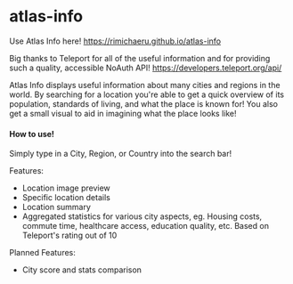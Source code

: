 # atlas-info

Use Atlas Info here! https://rimichaeru.github.io/atlas-info 

Big thanks to Teleport for all of the useful information and for providing such a quality, accessible NoAuth API! https://developers.teleport.org/api/

Atlas Info displays useful information about many cities and regions in the world.
By searching for a location you're able to get a quick overview of its population, standards of living, and what the place is known for!
You also get a small visual to aid in imagining what the place looks like!



#### How to use!
Simply type in a City, Region, or Country into the search bar!

Features:
 - Location image preview
 - Specific location details
 - Location summary
 - Aggregated statistics for various city aspects, eg. Housing costs, commute time, healthcare access, education quality, etc. Based on Teleport's rating out of 10


Planned Features:
 - City score and stats comparison